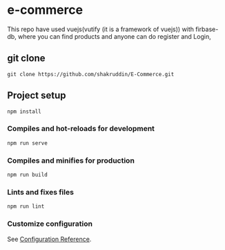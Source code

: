 # e-commerce

This repo have used vuejs(vutify (it is a framework of vuejs)) with firbase-db, where you can find products and anyone can do register and Login, 

## git clone
```
git clone https://github.com/shakruddin/E-Commerce.git
```
## Project setup
```
npm install
```

### Compiles and hot-reloads for development
```
npm run serve
```

### Compiles and minifies for production
```
npm run build
```

### Lints and fixes files
```
npm run lint
```

### Customize configuration
See [Configuration Reference](https://cli.vuejs.org/config/).
